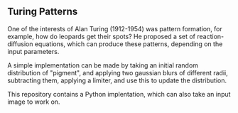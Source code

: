 
## Turing Patterns

One of the interests of Alan Turing (1912-1954) was pattern formation, for
example, how do leopards get their spots? He proposed a set of
reaction-diffusion equations, which can produce these patterns, depending
on the input parameters.

A simple implementation can be made by taking an initial random
distribution of "pigment", and applying two gaussian blurs of
different radii, subtracting them, applying a limiter, and use this to
update the distribution.

This repository contains a Python implentation, which can also take an
input image to work on.